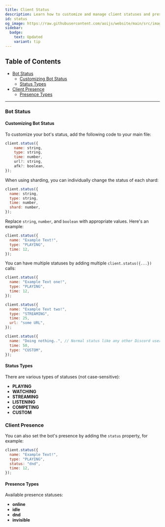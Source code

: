 ```yaml
---
title: Client Status
description: Learn how to customize and manage client statuses and presences in your Discord bot.
id: status
og_image: https://raw.githubusercontent.com/aoijs/website/main/src/images/og/10.png
sidebar:
  badge:
    text: Updated
    variant: tip
---
```


<!-- omit from toc -->
## Table of Contents

- [Bot Status](#bot-status)
  - [Customizing Bot Status](#customizing-bot-status)
  - [Status Types](#status-types)
- [Client Presence](#client-presence)
  - [Presence Types](#presence-types)

---

### Bot Status

#### Customizing Bot Status

To customize your bot's status, add the following code to your main file:

```javascript
client.status({
    name: string,
    type: string,
    time: number,
    url?: string,
    afk?: boolean,
});
```

When using sharding, you can individually change the status of each shard:

```javascript
client.status({
  name: string,
  type: string,
  time: number,
  shard: number,
});
```

Replace `string`, `number`, and `boolean` with appropriate values. Here's an example:

```javascript
client.status({
  name: "Example Text!",
  type: "PLAYING",
  time: 12,
});
```

You can have multiple statuses by adding multiple `client.status({...})` calls:

```javascript
client.status({
  name: "Example Text one!",
  type: "PLAYING",
  time: 12,
});

client.status({
  name: "Example Text two!",
  type: "STREAMING",
  time: 25,
  url: "some URL",
});

client.status({
  name: "Doing nothing..", // Normal status like any other Discord user without any state.
  time: 50,
  type: "CUSTOM",
});
```

#### Status Types

There are various types of statuses (not case-sensitive):

- **PLAYING**
- **WATCHING**
- **STREAMING**
- **LISTENING**
- **COMPETING**
- **CUSTOM**

### Client Presence

You can also set the bot's presence by adding the `status` property, for example:

```javascript
client.status({
  name: "Example Text!",
  type: "PLAYING",
  status: "dnd",
  time: 12,
});
```

#### Presence Types

Available presence statuses:

- **online**
- **idle**
- **dnd**
- **invisible**